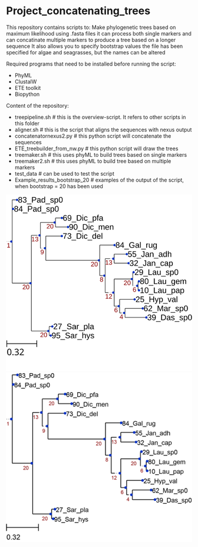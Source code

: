 # Project_concatenating_trees

This repository contains scripts to:
Make phylogenetic trees based on maximum likelihood using .fasta files
it can process both single markers and can concatinate multiple markers to produce a tree based on a longer sequence
It also allows you to specify bootstrap values
the file has been specified for algae and seagrasses, but the names can be altered

Required programs that need to be installed before running the script:
  - PhyML
  - ClustalW
  - ETE toolkit
  - Biopython

Content of the repository:
  - treepipeline.sh # this is the overview-script. It refers to other scripts in this folder
  - aligner.sh # this is the script that aligns the sequences with nexus output
  - concatenatornexus2.py # this python script will concatenate the sequences
  - ETE_treebuilder_from_nw.py # this python script will draw the trees
  - treemaker.sh # this uses phyML to build trees based on single markers
  - treemaker2.sh # this uses phyML to build tree based on multiple markers
  - test_data # can be used to test the script
  - Example_results_bootstrap_20 # examples of the output of the script, when bootstrap = 20 has been used

![tree_example](all_COI.svg)
![tree_example2](all_COI.png)
